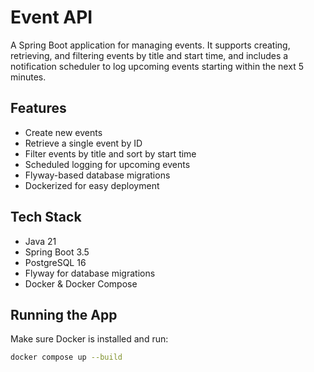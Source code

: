 # Event API

A Spring Boot application for managing events. It supports creating, retrieving, and filtering events by title and start time, and includes a notification scheduler to log upcoming events starting within the next 5 minutes.

## Features

- Create new events
- Retrieve a single event by ID
- Filter events by title and sort by start time
- Scheduled logging for upcoming events
- Flyway-based database migrations
- Dockerized for easy deployment

## Tech Stack

- Java 21
- Spring Boot 3.5
- PostgreSQL 16
- Flyway for database migrations
- Docker & Docker Compose

## Running the App

Make sure Docker is installed and run:

```bash
docker compose up --build
